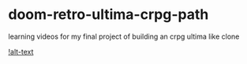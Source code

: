 # doom-retro-ultima-crpg-path
learning videos for my final project of building an crpg ultima like clone


[!alt-text](https://github.com/andreiserbanrazvan/doom-retro-ultima-crpg-path/blob/master/Assets/ss/ss.PNG)
